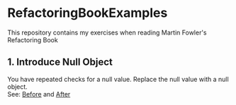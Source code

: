 # RefactoringBookExamples
This repository contains my exercises when reading Martin Fowler's Refactoring Book

## 1. Introduce Null Object
You have repeated checks for a null value. Replace the null value with a null object.  
See: [Before](/NullObject/Before) and [After](/NullObject/Before)